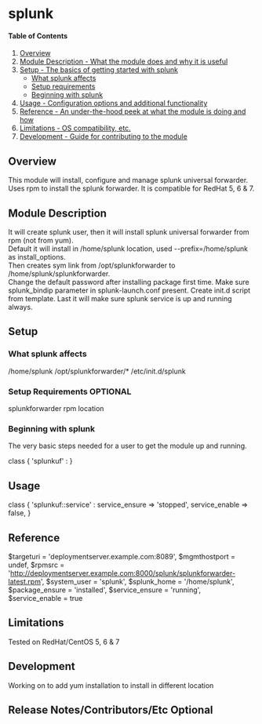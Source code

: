 # splunk

#### Table of Contents

1. [Overview](#overview)
2. [Module Description - What the module does and why it is useful](#module-description)
3. [Setup - The basics of getting started with splunk](#setup)
    * [What splunk affects](#what-splunk-affects)
    * [Setup requirements](#setup-requirements)
    * [Beginning with splunk](#beginning-with-splunk)
4. [Usage - Configuration options and additional functionality](#usage)
5. [Reference - An under-the-hood peek at what the module is doing and how](#reference)
5. [Limitations - OS compatibility, etc.](#limitations)
6. [Development - Guide for contributing to the module](#development)

## Overview

This module will install, configure and manage splunk universal forwarder. Uses rpm to install the splunk forwarder.
It is compatible for RedHat 5, 6 & 7. 

## Module Description

It will create splunk user, then it will install splunk universal forwarder from rpm (not from yum). <br>
Default it will install in /home/splunk location, used --prefix=/home/splunk as install_options. <br>
Then creates sym link from /opt/splunkforwarder to /home/splunk/splunkforwarder. <br>
Change the default password after installing package first time.
Make sure splunk_bindip parameter in splunk-launch.conf present.
Create init.d script from template.
Last it will make sure splunk service is up and running always.

## Setup

### What splunk affects

/home/splunk
/opt/splunkforwarder/*
/etc/init.d/splunk

### Setup Requirements **OPTIONAL**

splunkforwarder rpm location

### Beginning with splunk

The very basic steps needed for a user to get the module up and running.

   class { 'splunkuf' : }

## Usage

   class { 'splunkuf::service' :
     service_ensure => 'stopped',
     service_enable => false,
    }
    
## Reference

  $targeturi      = 'deploymentserver.example.com:8089',
  $mgmthostport   = undef,
  $rpmsrc         = 'http://deploymentserver.example.com:8000/splunk/splunkforwarder-latest.rpm',
  $system_user    = 'splunk',
  $splunk_home    = '/home/splunk',
  $package_ensure = 'installed',
  $service_ensure = 'running',
  $service_enable = true

## Limitations

Tested on RedHat/CentOS 5, 6 & 7

## Development

Working on to add yum installation to install in different location

## Release Notes/Contributors/Etc **Optional**


